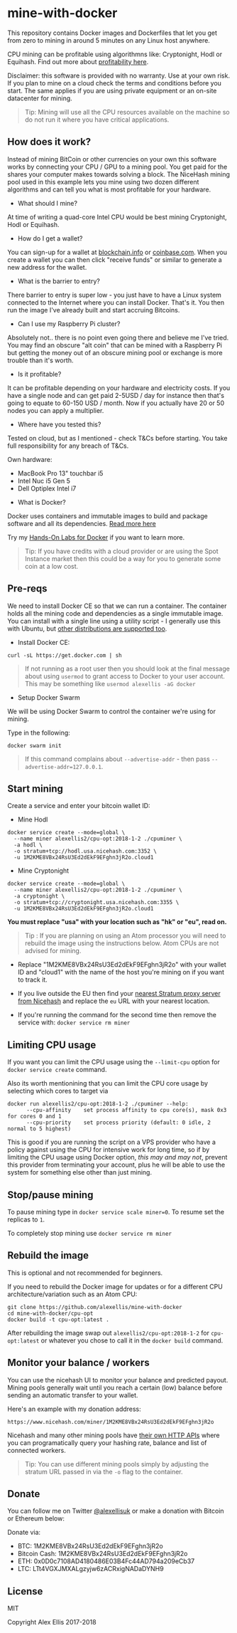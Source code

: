 mine-with-docker
=================

This repository contains Docker images and Dockerfiles that let you get from zero to mining in around 5 minutes on any Linux host anywhere.

CPU mining can be profitable using algorithmns like: Cryptonight, Hodl or Equihash. Find out more about [profitability here](https://www.nicehash.com/profitability-calculator).

Disclaimer: this software is provided with no warranty. Use at your own risk. If you plan to mine on a cloud check the terms and conditions before you start. The same applies if you are using private equipment or an on-site datacenter for mining.

> Tip: Mining will use all the CPU resources available on the machine so do not run it where you have critical applications.

## How does it work?

Instead of mining BitCoin or other currencies on your own this software works by connecting your CPU / GPU to a mining pool. You get paid for the shares your computer makes towards solving a block. The NiceHash mining pool used in this example lets you mine using two dozen different algorithms and can tell you what is most profitable for your hardware.

* What should I mine?

At time of writing a quad-core Intel CPU would be best mining Cryptonight, Hodl or Equihash.

* How do I get a wallet?

You can sign-up for a wallet at [blockchain.info](https://blockchain.info) or [coinbase.com](https://www.coinbase.com/). When you create a wallet you can then click "receive funds" or similar to generate a new address for the wallet.

* What is the barrier to entry?

There barrier to entry is super low - you just have to have a Linux system connected to the Internet where you can install Docker. That's it. You then run the image I've already built and start accruing Bitcoins.

* Can I use my Raspberry Pi cluster?

Absolutely not.. there is no point even going there and believe me I've tried. You may find an obscure "alt coin" that can be mined with a Raspberry Pi but getting the money out of an obscure mining pool or exchange is more trouble than it's worth.

* Is it profitable?

It can be profitable depending on your hardware and electricity costs. If you have a single node and can get paid 2-5USD / day for instance then that's going to equate to 60-150 USD / month. Now if you actually have 20 or 50 nodes you can apply a multiplier.

* Where have you tested this?

Tested on cloud, but as I mentioned - check T&Cs before starting. You take full responsibility for any breach of T&Cs.

Own hardware:

- MacBook Pro 13" touchbar i5
- Intel Nuc i5 Gen 5
- Dell Optiplex Intel i7

* What is Docker?

Docker uses containers and immutable images to build and package software and all its dependencies. [Read more here](https://www.docker.com/what-docker)

Try my [Hands-On Labs for Docker](https://github.com/alexellis/HandsOnDocker/blob/master/Labs.md) if you want to learn more.

> Tip: If you have credits with a cloud provider or are using the Spot Instance market then this could be a way for you to generate some coin at a low cost.

## Pre-reqs

We need to install Docker CE so that we can run a container. The container holds all the mining code and dependencies as a single immutable image. You can install with a single line using a utility script - I generally use this with Ubuntu, but [other distributions are supported too](https://www.docker.com/community-edition).

* Install Docker CE:

```
curl -sL https://get.docker.com | sh
```

> If not running as a root user then you should look at the final message about using `usermod` to grant access to Docker to your user account. This may be something like `usermod alexellis -aG docker`

* Setup Docker Swarm

We will be using Docker Swarm to control the container we're using for mining.

Type in the following:

```
docker swarm init
```

> If this command complains about `--advertise-addr` - then pass `--advertise-addr=127.0.0.1`.

## Start mining

Create a service and enter your bitcoin wallet ID:

* Mine Hodl

```
docker service create --mode=global \
  --name miner alexellis2/cpu-opt:2018-1-2 ./cpuminer \
  -a hodl \
  -o stratum+tcp://hodl.usa.nicehash.com:3352 \
  -u 1M2KME8VBx24RsU3Ed2dEkF9EFghn3jR2o.cloud1
```

* Mine Cryptonight

```
docker service create --mode=global \
  --name miner alexellis2/cpu-opt:2018-1-2 ./cpuminer \
  -a cryptonight \
  -o stratum+tcp://cryptonight.usa.nicehash.com:3355 \
  -u 1M2KME8VBx24RsU3Ed2dEkF9EFghn3jR2o.cloud1
```

**You must replace "usa" with your location such as "hk" or "eu", read on.**

> Tip : If you are planning on using an Atom processor you will need to rebuild the image using the instructions below. Atom CPUs are not advised for mining.

* Replace "1M2KME8VBx24RsU3Ed2dEkF9EFghn3jR2o" with your wallet ID and "cloud1" with the name of the host you're mining on if you want to track it.

* If you live outside the EU then find your [nearest Stratum proxy server from Nicehash](https://www.nicehash.com/asic-mining) and replace the `eu` URL with your nearest location.

* If you're running the command for the second time then remove the service with: `docker service rm miner`

## Limiting CPU usage

If you want you can limit the CPU usage using the `--limit-cpu` option for `docker service create` command.

Also its worth mentionining that you can limit the CPU core usage by selecting which cores to target via 

```
docker run alexellis2/cpu-opt:2018-1-2 ./cpuminer --help:
      --cpu-affinity    set process affinity to cpu core(s), mask 0x3 for cores 0 and 1
      --cpu-priority    set process priority (default: 0 idle, 2 normal to 5 highest)
```

This is good if you are running the script on a VPS provider who have a policy against using the CPU for intensive work for long time, so if by limiting the CPU usage using Docker option, _this may and may not_, prevent this provider from terminating your account, plus he will be able to use the system for something else other than just mining.


## Stop/pause mining

To pause mining type in `docker service scale miner=0`. To resume set the replicas to `1`.

To completely stop mining use `docker service rm miner`

## Rebuild the image

This is optional and not recommended for beginners.

If you need to rebuild the Docker image for updates or for a different CPU architecture/variation such as an Atom CPU:

```
git clone https://github.com/alexellis/mine-with-docker
cd mine-with-docker/cpu-opt
docker build -t cpu-opt:latest .
```

After rebuilding the image swap out `alexellis2/cpu-opt:2018-1-2` for `cpu-opt:latest` or whatever you chose to call it in the `docker build` command.

## Monitor your balance / workers

You can use the nicehash UI to monitor your balance and predicted payout. Mining pools generally wait until you reach a certain (low) balance before sending an automatic transfer to your wallet.

Here's an example with my donation address:

```
https://www.nicehash.com/miner/1M2KME8VBx24RsU3Ed2dEkF9EFghn3jR2o
```

Nicehash and many other mining pools have [their own HTTP APIs](https://www.nicehash.com/doc-api) where you can programatically query your hashing rate, balance and list of connected workers.

> Tip: You can use different mining pools simply by adjusting the stratum URL passed in via the `-o` flag to the container.


## Donate

You can follow me on Twitter [@alexellisuk](https://twitter.com/alexellisuk) or make a donation with Bitcoin or Ethereum below:

Donate via:

* BTC: 1M2KME8VBx24RsU3Ed2dEkF9EFghn3jR2o
* Bitcoin Cash: 1M2KME8VBx24RsU3Ed2dEkF9EFghn3jR2o
* ETH: 0x0D0c7108AD4180486E03B4Fc44AD794a209eCb37
* LTC: LTt4VGXJMXALgzyjw6zACRxigNADaDYNH9

## License

MIT

Copyright Alex Ellis 2017-2018
